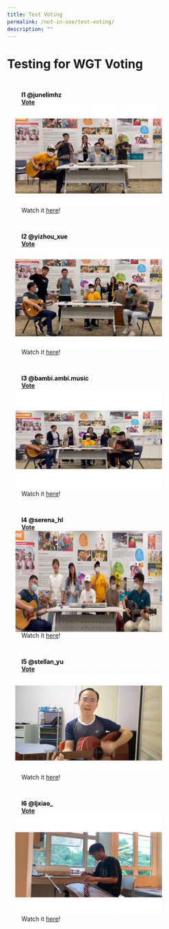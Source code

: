 ```yaml
---
title: Test Voting
permalink: /not-in-use/test-voting/
description: ""
---
```

# Testing for WGT Voting
<ul style="display: grid; grid-template-columns: repeat(auto-fit, minmax(228px, 1fr)); gap: 1rem; margin: 2rem 2vw; padding: 0; list-style-type: none;">
<li>
  <div style="position: relative; display: block; height: 100%;  overflow: hidden; text-decoration: none;">
		<div style="position: relative; display: flex; align-items: center; gap: 2em; padding: 1em 1em 0;">
      <h3 style="font-size: 1em; margin: 0; color:black;">
				I1 @junelimhz <br> <a href="https://form.gov.sg/#!/61e8420767949600143cf75c?622f011a09260b0012490c8c=I1%20@junelimhz">Vote</a>
			</h3>
    </div>
    <div style="width:343px;height:235px;">
      <img style="height:auto;width:auto;" src="/images/WGT23/I1 1029px 705px.png">
    </div>
    <p style="padding: 0 1em 1em;margin: 0; overflow: hidden;">
			Watch it <a href="https://www.instagram.com/p/CgI8ziFsfZB/">here</a>!
    </p>
  </div>
</li>	
	<li>
  <div style="position: relative; display: block; height: 100%;  overflow: hidden; text-decoration: none;">
		<div style="position: relative; display: flex; align-items: center; gap: 2em; padding: 1em 1em 0;">
      <h3 style="font-size: 1em; margin: 0; color:black;">
				I2 @yizhou_xue <br> <a href="https://form.gov.sg/#!/61e8420767949600143cf75c?622f011a09260b0012490c8c=I2%20@yizhou_xue ">Vote</a>
			</h3>
    </div>
    <div style="width:343px;height:235px;">
      <img style="height:235px;width:343px;" src="/images/WGT23/I2 1029px 705px.png">
    </div>
    <p style="padding: 0 1em 1em;margin: 0; overflow: hidden;">
			Watch it <a href="https://www.instagram.com/p/CgIYDqPh8xT/">here</a>!
    </p>
  </div>
</li>
	<li>
  <div style="position: relative; display: block; height: 100%;  overflow: hidden; text-decoration: none;">
		<div style="position: relative; display: flex; align-items: center; gap: 2em; padding: 1em 1em 0;">
      <h3 style="font-size: 1em; margin: 0; color:black;">
				I3 @bambi.ambi.music <br> <a href="https://form.gov.sg/#!/61e8420767949600143cf75c?622f011a09260b0012490c8c=I3%20@bambi.ambi.music">Vote</a>
			</h3>
    </div>
    <div style="width:343px;height:235px;">
      <img style="height:235px;width:343px;;" src="/images/WGT23/I3 1029px 705px.png">
    </div>
    <p style="padding: 0 1em 1em;margin: 0; overflow: hidden;">
			Watch it <a href="https://www.instagram.com/p/CgMpotaDvM7/">here</a>!
    </p>
  </div>
</li>
<li>
  <div style="position: relative; display: block; height: 100%;  overflow: hidden; text-decoration: none;">
		<div style="position: relative; display: flex; align-items: center; gap: 2em; padding: 1em 1em 0;">
      <h3 style="font-size: 1em; margin: 0; color:black;">
				I4 @serena_hl <br> <a href="https://form.gov.sg/#!/61e8420767949600143cf75c?622f011a09260b0012490c8c=I4%20@serena_hl">Vote</a>
			</h3>
    </div>
    <div style="width:343px;height:235px;">
      <img style="height:235px;width:343px;" src="/images/WGT23/I4 1029px 705px.png">
    </div>
    <p style="padding: 0 1em 1em;margin: 0; overflow: hidden;">
			Watch it <a href="https://www.instagram.com/p/CgLXajTJJP5/">here</a>!
    </p>
  </div>
</li>
	<li>
  <div style="position: relative; display: block; height: 100%;  overflow: hidden; text-decoration: none;">
		<div style="position: relative; display: flex; align-items: center; gap: 2em; padding: 1em 1em 0;">
      <h3 style="font-size: 1em; margin: 0; color:black;">
				I5 @stellan_yu <br> <a href="https://form.gov.sg/#!/61e8420767949600143cf75c?622f011a09260b0012490c8c=I5%20@stellan_yu">Vote</a>
			</h3>
    </div>
    <div style="width:343px;height:235px;">
      <img style="height:235px;width:343px;;" src="/images/WGT23/I5 1029px 705px.png">
    </div>
    <p style="padding: 0 1em 1em;margin: 0; overflow: hidden;">
			Watch it <a href="https://www.instagram.com/tv/CgCUUwthNfk/?igshid=YmMyMTA2M2Y=">here</a>!
    </p>
  </div>
</li>
<li>
  <div style="position: relative; display: block; height: 100%;  overflow: hidden; text-decoration: none;">
		<div style="position: relative; display: flex; align-items: center; gap: 2em; padding: 1em 1em 0;">
      <h3 style="font-size: 1em; margin: 0; color:black;">
				I6 @ljxiao_ <br> <a href="https://form.gov.sg/#!/61e8420767949600143cf75c?622f011a09260b0012490c8c=I6%20@ljxiao_">Vote</a>
			</h3>
    </div>
    <div style="width:343px;height:235px;">
      <img style="height:235px;width:343px;;" src="/images/WGT23/I6 1029px 705px.png">
    </div>
    <p style="padding: 0 1em 1em;margin: 0; overflow: hidden;">
			Watch it <a href="https://www.instagram.com/p/Cg3-yFLpVDH/">here</a>!
    </p>
  </div>
</li>
</ul>